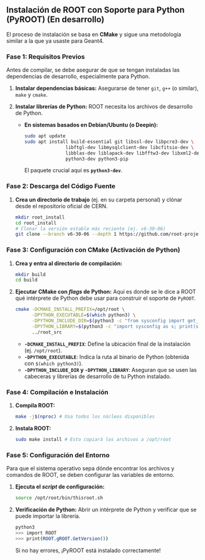 ## Instalación de ROOT con Soporte para Python (PyROOT) (En desarrollo)

El proceso de instalación se basa en **CMake** y sigue una metodología similar a la que ya usaste para Geant4.

### Fase 1: Requisitos Previos

Antes de compilar, se debe asegurar de que se tengan instaladas las dependencias de desarrollo, especialmente para Python.

1. **Instalar dependencias básicas:** Asegurarse de tener `git`, `g++` (o similar), `make` y `cmake`.

2.  **Instalar librerías de Python:** ROOT necesita los archivos de desarrollo de Python.

      * **En sistemas basados en Debian/Ubuntu (o Deepin):**
        ```bash
        sudo apt update
        sudo apt install build-essential git libssl-dev libpcre3-dev \
                       libftgl-dev libmysqlclient-dev libcfitsio-dev \
                       libblas-dev liblapack-dev libfftw3-dev libxml2-dev \
                       python3-dev python3-pip
        ```
        El paquete crucial aquí es **`python3-dev`**.

### Fase 2: Descarga del Código Fuente

1.  **Crea un directorio de trabajo** (ej. en su carpeta personal) y clónar desde el repositorio oficial de CERN.
    ```bash
    mkdir root_install
    cd root_install
    # Clonar la versión estable más reciente (ej. v6-30-06)
    git clone --branch v6-30-06 --depth 1 https://github.com/root-project/root.git root_src
    ```

### Fase 3: Configuración con CMake (Activación de Python)

1.  **Crea y entra al directorio de compilación:**

    ```bash
    mkdir build
    cd build
    ```

2.  **Ejecutar CMake con *flags* de Python:** Aquí es donde se le dice a ROOT qué intérprete de Python debe usar para construir el soporte de `PyROOT`.

    ```bash
    cmake -DCMAKE_INSTALL_PREFIX=/opt/root \
          -DPYTHON_EXECUTABLE=$(which python3) \
          -DPYTHON_INCLUDE_DIR=$(python3 -c "from sysconfig import get_paths; print(get_paths()['include'])") \
          -DPYTHON_LIBRARY=$(python3 -c "import sysconfig as s; print(s.get_config_var('LIBDIR') + '/' + s.get_config_var('LDLIBRARY'))") \
          ../root_src
    ```

      * **`-DCMAKE_INSTALL_PREFIX`**: Define la ubicación final de la instalación (ej. `/opt/root`).
      * **`-DPYTHON_EXECUTABLE`**: Indica la ruta al binario de Python (obtenida con `$(which python3)`).
      * **`-DPYTHON_INCLUDE_DIR` y `-DPYTHON_LIBRARY`**: Aseguran que se usen las cabeceras y librerías de desarrollo de tu Python instalado.

### Fase 4: Compilación e Instalación

1.  **Compila ROOT:**
    ```bash
    make -j$(nproc) # Usa todos los núcleos disponibles
    ```
2.  **Instala ROOT:**
    ```bash
    sudo make install # Esto copiará los archivos a /opt/root
    ```

### Fase 5: Configuración del Entorno

Para que el sistema operativo sepa dónde encontrar los archivos y comandos de ROOT, se deben configurar las variables de entorno.

1.  **Ejecuta el *script* de configuración:**

    ```bash
    source /opt/root/bin/thisroot.sh
    ```

2.  **Verificación de Python:** Abrir un intérprete de Python y verificar que se puede importar la librería.

    ```bash
    python3
    >>> import ROOT
    >>> print(ROOT.gROOT.GetVersion())
    ```

    Si no hay errores, ¡PyROOT está instalado correctamente!

